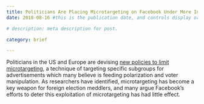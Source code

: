 ```yaml
---
title: Politicians Are Placing Microtargeting on Facebook Under More Intense Scrutiny
date: 2018-08-16 #this is the publication date, and controls display order.

# description: meta description for post.

category: brief

---
```


Politicians in the US and Europe are devising [new policies to limit microtargeting][link], a technique of targeting specific subgroups for advertisements which many believe is feeding polarization and voter manipulation. As researchers have identified, microtargeting has become a key weapon for foreign election meddlers, and many argue Facebook’s efforts to deter this exploitation of microtargeting has had little effect.

[link]: https://www.nytimes.com/2018/08/16/technology/facebook-microtargeting-advertising.html

